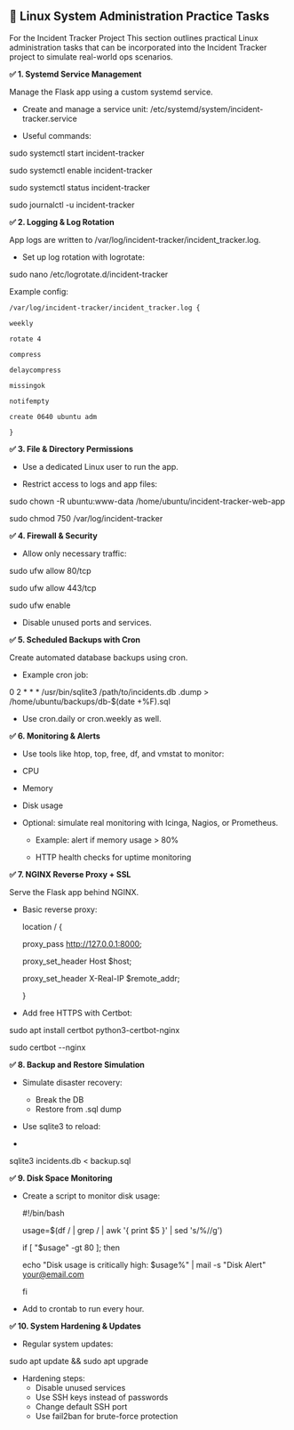 ## 🐧 Linux System Administration Practice Tasks

For the Incident Tracker Project
This section outlines practical Linux administration tasks that can be incorporated into the Incident Tracker project to simulate real-world ops scenarios.


**✅ 1. Systemd Service Management**

Manage the Flask app using a custom systemd service.

- Create and manage a service unit:
/etc/systemd/system/incident-tracker.service

- Useful commands:

sudo systemctl start incident-tracker

sudo systemctl enable incident-tracker

sudo systemctl status incident-tracker

sudo journalctl -u incident-tracker

**✅ 2. Logging & Log Rotation**

App logs are written to /var/log/incident-tracker/incident_tracker.log.

- Set up log rotation with logrotate:

sudo nano /etc/logrotate.d/incident-tracker

Example config:


    /var/log/incident-tracker/incident_tracker.log {

    weekly
    
    rotate 4
    
    compress
    
    delaycompress
    
    missingok
    
    notifempty
    
    create 0640 ubuntu adm 
    
    }

**✅ 3. File & Directory Permissions**

- Use a dedicated Linux user to run the app.

- Restrict access to logs and app files:

sudo chown -R ubuntu:www-data /home/ubuntu/incident-tracker-web-app

sudo chmod 750 /var/log/incident-tracker

**✅ 4. Firewall & Security**

- Allow only necessary traffic:

sudo ufw allow 80/tcp

sudo ufw allow 443/tcp

sudo ufw enable

- Disable unused ports and services.

**✅ 5. Scheduled Backups with Cron**

Create automated database backups using cron.

- Example cron job:

0 2 * * * /usr/bin/sqlite3 /path/to/incidents.db .dump > /home/ubuntu/backups/db-$(date +\%F).sql

- Use cron.daily or cron.weekly as well.

**✅ 6. Monitoring & Alerts**

- Use tools like htop, top, free, df, and vmstat to monitor:

- CPU

- Memory

- Disk usage

- Optional: simulate real monitoring with Icinga, Nagios, or Prometheus.

  - Example: alert if memory usage > 80%

  - HTTP health checks for uptime monitoring

**✅ 7. NGINX Reverse Proxy + SSL**

Serve the Flask app behind NGINX.

- Basic reverse proxy:

    location / {

    proxy_pass http://127.0.0.1:8000;
    
    proxy_set_header Host $host;
    
    proxy_set_header X-Real-IP $remote_addr;
    
    }
    
- Add free HTTPS with Certbot:

sudo apt install certbot python3-certbot-nginx

sudo certbot --nginx

**✅ 8. Backup and Restore Simulation**

- Simulate disaster recovery:
  - Break the DB
  - Restore from .sql dump

- Use sqlite3 to reload:
- 
sqlite3 incidents.db < backup.sql

**✅ 9. Disk Space Monitoring**

- Create a script to monitor disk usage:

    #!/bin/bash

    usage=$(df / | grep / | awk '{ print $5 }' | sed 's/%//g')

    if [ "$usage" -gt 80 ]; then

    echo "Disk usage is critically high: $usage%" | mail -s "Disk Alert" your@email.com
    
    fi
    
- Add to crontab to run every hour.

**✅ 10. System Hardening & Updates**

- Regular system updates:

sudo apt update && sudo apt upgrade

- Hardening steps:
  - Disable unused services
  - Use SSH keys instead of passwords
  - Change default SSH port
  - Use fail2ban for brute-force protection
